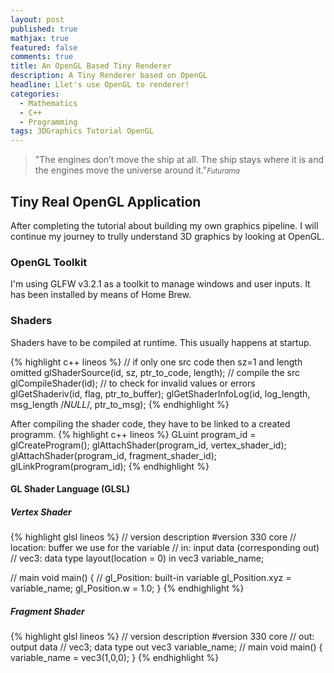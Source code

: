 ```yaml
---
layout: post
published: true
mathjax: true
featured: false
comments: true
title: An OpenGL Based Tiny Renderer
description: A Tiny Renderer based on OpenGL
headline: Llet's use OpenGL to renderer!
categories:
  - Mathematics
  - C++
  - Programming
tags: 3DGraphics Tutorial OpenGL
---
```

>&quot;The engines don’t move the ship at all. The ship stays where it is and the engines move the universe around it.&quot;<small><cite title="futurama">Futurama</cite></small>

## Tiny Real OpenGL Application
After completing the tutorial about building my own graphics pipeline. I will continue my journey to trully understand 3D graphics by looking at OpenGL.

### OpenGL Toolkit
I'm using GLFW v3.2.1 as a toolkit to manage windows and user inputs. It has been installed by means of Home Brew.

### Shaders
Shaders have to be compiled at runtime. This usually happens at startup. 

{% highlight c++ lineos %}
// if only one src code then sz=1 and length omitted
glShaderSource(id, sz, ptr_to_code, length);
// compile the src
glCompileShader(id);
// to check for invalid values or errors
glGetShaderiv(id, flag, ptr_to_buffer);
glGetShaderInfoLog(id, log_length, msg_length /*NULL*/, ptr_to_msg);
{% endhighlight %}

After compiling the shader code, they have to be linked to a created programm.
{% highlight c++ lineos %}
GLuint program_id = glCreateProgram();
glAttachShader(program_id, vertex_shader_id);
glAttachShader(program_id, fragment_shader_id);
glLinkProgram(program_id);
{% endhighlight %}

#### GL Shader Language (GLSL)

##### Vertex Shader

{% highlight glsl lineos %}
// version description
#version 330 core
// location: buffer we use for the variable
// in: input data (corresponding out)
// vec3: data type
layout(location = 0) in vec3 variable_name;

// main
void main()
{
  //  gl_Position: built-in variable 
  gl_Position.xyz = variable_name;
  gl_Position.w = 1.0;
}
{% endhighlight %}

##### Fragment Shader
{% highlight glsl lineos %}
// version description
#version 330 core
// out: output data
// vec3; data type
out vec3 variable_name;
// main
void main()
{
  variable_name = vec3(1,0,0);
}
{% endhighlight %}

